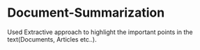 # Document-Summarization
Used Extractive approach to highlight the important points in the text(Documents, Articles etc..).
